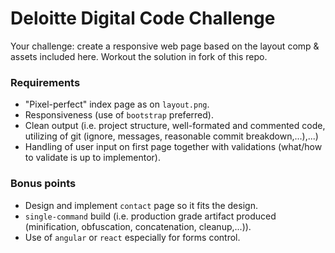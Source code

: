 Deloitte Digital Code Challenge
==========================
Your challenge: create a responsive web page based on the layout comp & assets included here. Workout the solution in fork of this repo.

### Requirements
* "Pixel-perfect" index page as on `layout.png`.
* Responsiveness (use of `bootstrap` preferred).
* Clean output (i.e. project structure, well-formated and commented code, utilizing of git (ignore, messages, reasonable commit breakdown,...),...)
* Handling of user input on first page together with validations (what/how to validate is up to implementor).

### Bonus points
* Design and implement `contact` page so it fits the design.
* `single-command` build (i.e. production grade artifact produced (minification, obfuscation, concatenation, cleanup,...)).
* Use of `angular` or `react` especially for forms control.
